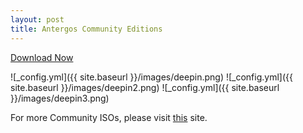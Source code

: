 ```yaml
---
layout: post
title: Antergos Community Editions
---
```


[Download Now](https://hubic.com/home/pub/?ruid=aHR0cHM6Ly9sYjk5MTEuaHViaWMub3ZoLm5ldC92MS9BVVRIXzExYTY3YTdhZjY0MmQ2ZGFhOTFlMGIwZWY3Mjg2OWRlL2RlZmF1bHQvLm92aFB1Yi8xNTAyMDE0ODc1XzE1MDQ2MDY4NzU/dGVtcF91cmxfc2lnPTU3M2U5YmE4MmQ5NTVkYzZmYmY5MTA4MzYwNDllY2YyNzk2YmJlMGYmdGVtcF91cmxfZXhwaXJlcz0xNTA0NjA2ODc1)

![_config.yml]({{ site.baseurl }}/images/deepin.png) ![_config.yml]({{ site.baseurl }}/images/deepin2.png) ![_config.yml]({{ site.baseurl }}/images/deepin3.png)

For more Community ISOs, please visit [this](https://github.com/karasu/antergos-community-editions) site.
